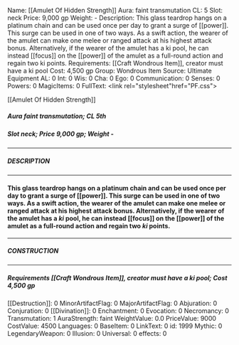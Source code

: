 Name: [[Amulet Of Hidden Strength]]
Aura: faint transmutation
CL: 5
Slot: neck
Price: 9,000 gp
Weight: -
Description: This glass teardrop hangs on a platinum chain and can be used once per day to grant a surge of [[power]]. This surge can be used in one of two ways. As a swift action, the wearer of the amulet can make one melee or ranged attack at his highest attack bonus. Alternatively, if the wearer of the amulet has a ki pool, he can instead [[focus]] on the [[power]] of the amulet as a full-round action and regain two ki points.
Requirements: [[Craft Wondrous Item]], creator must have a ki pool
Cost: 4,500 gp
Group: Wondrous Item
Source: Ultimate Equipment
AL: 0
Int: 0
Wis: 0
Cha: 0
Ego: 0
Communication: 0
Senses: 0
Powers: 0
MagicItems: 0
FullText: <link rel="stylesheet"href="PF.css"><div class="heading"><p class="alignleft">[[Amulet Of Hidden Strength]]</p><div style="clear: both;"></div></div><div><h5><b>Aura </b>faint transmutation; <b>CL </b>5th</h5><h5><b>Slot </b>neck; <b>Price </b>9,000 gp; <b>Weight </b>-</h5></div><hr/><div><h5><b>DESCRIPTION</b></h5></div><hr/><div><h4><p>This glass teardrop hangs on a platinum chain and can be used once per day to grant a surge of [[power]]. This surge can be used in one of two ways. As a swift action, the wearer of the amulet can make one melee or ranged attack at his highest attack bonus. Alternatively, if the wearer of the amulet has a <i>ki</i> pool, he can instead [[focus]] on the [[power]] of the amulet as a full-round action and regain two <i>ki</i> points.</p></h4></div><hr/><div><h5><b>CONSTRUCTION</b></h5></div><hr/><div><h5><b>Requirements </b>[[Craft Wondrous Item]], creator must have a ki pool; <b>Cost </b>4,500 gp</h5></div>
[[Destruction]]: 0
MinorArtifactFlag: 0
MajorArtifactFlag: 0
Abjuration: 0
Conjuration: 0
[[Divination]]: 0
Enchantment: 0
Evocation: 0
Necromancy: 0
Transmutation: 1
AuraStrength: faint
WeightValue: 0.0
PriceValue: 9000
CostValue: 4500
Languages: 0
BaseItem: 0
LinkText: 0
id: 1999
Mythic: 0
LegendaryWeapon: 0
Illusion: 0
Universal: 0
effects: 0
